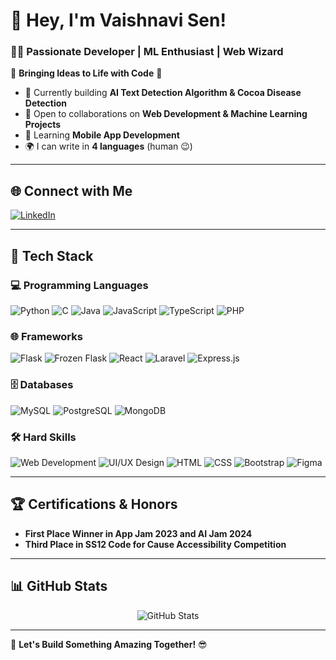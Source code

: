 # 💫 Hey, I'm Vaishnavi Sen!  
### 👨‍💻 Passionate Developer | ML Enthusiast | Web Wizard  

🌟 **Bringing Ideas to Life with Code** 🚀  

- 🔭 Currently building **AI Text Detection Algorithm & Cocoa Disease Detection**  
- 🤝 Open to collaborations on **Web Development & Machine Learning Projects**  
- 📱 Learning **Mobile App Development**  
- 🌍 I can write in **4 languages** (human 😉)  

---

## 🌐 Connect with Me  
<p align="left">
  <a href="https://linkedin.com/in/vaishnavi-sen">
    <img src="https://img.shields.io/badge/LinkedIn-%230077B5.svg?style=for-the-badge&logo=linkedin&logoColor=white" alt="LinkedIn">
  </a>
</p>  

---

## 🚀 Tech Stack  
### 💻 Programming Languages  
<p align="left">
  <img src="https://img.shields.io/badge/Python-3670A0?style=for-the-badge&logo=python&logoColor=ffdd54" alt="Python"/>
  <img src="https://img.shields.io/badge/C-%2300599C.svg?style=for-the-badge&logo=c&logoColor=white" alt="C"/>
  <img src="https://img.shields.io/badge/Java-%23ED8B00.svg?style=for-the-badge&logo=java&logoColor=white" alt="Java"/>
  <img src="https://img.shields.io/badge/JavaScript-%23F7DF1E.svg?style=for-the-badge&logo=javascript&logoColor=black" alt="JavaScript"/>
  <img src="https://img.shields.io/badge/TypeScript-%23007ACC.svg?style=for-the-badge&logo=typescript&logoColor=white" alt="TypeScript"/>
  <img src="https://img.shields.io/badge/PHP-%237A7A7A.svg?style=for-the-badge&logo=php&logoColor=white" alt="PHP"/>
</p>

### 🌐 Frameworks  
<p align="left">
  <img src="https://img.shields.io/badge/Flask-%23000.svg?style=for-the-badge&logo=flask&logoColor=white" alt="Flask"/>
  <img src="https://img.shields.io/badge/FrozenFlask-%23000000.svg?style=for-the-badge&logo=flask&logoColor=white" alt="Frozen Flask"/>
  <img src="https://img.shields.io/badge/React-%2361DAFB.svg?style=for-the-badge&logo=react&logoColor=black" alt="React"/>
  <img src="https://img.shields.io/badge/Laravel-%23FF2D20.svg?style=for-the-badge&logo=laravel&logoColor=white" alt="Laravel"/>
  <img src="https://img.shields.io/badge/Express.js-%23404D59.svg?style=for-the-badge&logo=express&logoColor=white" alt="Express.js"/>
</p>

### 🗄️ Databases  
<p align="left">
  <img src="https://img.shields.io/badge/MySQL-%234479A1.svg?style=for-the-badge&logo=mysql&logoColor=white" alt="MySQL"/>
  <img src="https://img.shields.io/badge/PostgreSQL-%23316192.svg?style=for-the-badge&logo=postgresql&logoColor=white" alt="PostgreSQL"/>
  <img src="https://img.shields.io/badge/MongoDB-%2347A248.svg?style=for-the-badge&logo=mongodb&logoColor=white" alt="MongoDB"/>
</p>

### 🛠️ Hard Skills  
<p align="left">
  <img src="https://img.shields.io/badge/Web_Development-%2300B2A9.svg?style=for-the-badge&logo=html5&logoColor=white" alt="Web Development"/>
  <img src="https://img.shields.io/badge/UI/UX_Design-%23F7B500.svg?style=for-the-badge&logo=figma&logoColor=white" alt="UI/UX Design"/>
  <img src="https://img.shields.io/badge/HTML-%23E34F26.svg?style=for-the-badge&logo=html5&logoColor=white" alt="HTML"/>
  <img src="https://img.shields.io/badge/CSS-%231572B6.svg?style=for-the-badge&logo=css3&logoColor=white" alt="CSS"/>
  <img src="https://img.shields.io/badge/Bootstrap-%23563D7C.svg?style=for-the-badge&logo=bootstrap&logoColor=white" alt="Bootstrap"/>
  <img src="https://img.shields.io/badge/Figma-%23F24E1E.svg?style=for-the-badge&logo=figma&logoColor=white" alt="Figma"/>
</p>

---

## 🏆 Certifications & Honors  
<!--
- [**Machine Learning Specialization** - Coursera](https://www.coursera.org/specializations/machine-learning)
- [**Certified Web Developer** - FreeCodeCamp](https://www.freecodecamp.org/)
-->
- **First Place Winner in App Jam 2023 and AI Jam 2024**  
- **Third Place in SS12 Code for Cause Accessibility Competition**  

---

## 📊 GitHub Stats  
<p align="center">
  <img src="https://github-readme-stats.vercel.app/api?username=vaish1405&show_icons=true&theme=blue_navy" alt="GitHub Stats" />
</p>  

---

🚀 **Let's Build Something Amazing Together!** 😎  
